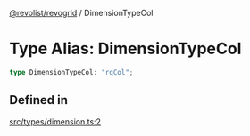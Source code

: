[@revolist/revogrid](README.md) / DimensionTypeCol

# Type Alias: DimensionTypeCol

```ts
type DimensionTypeCol: "rgCol";
```

## Defined in

[src/types/dimension.ts:2](https://github.com/revolist/revogrid/blob/6957d67da887b25ac544cadb80669dc782e7d7d6/src/types/dimension.ts#L2)
